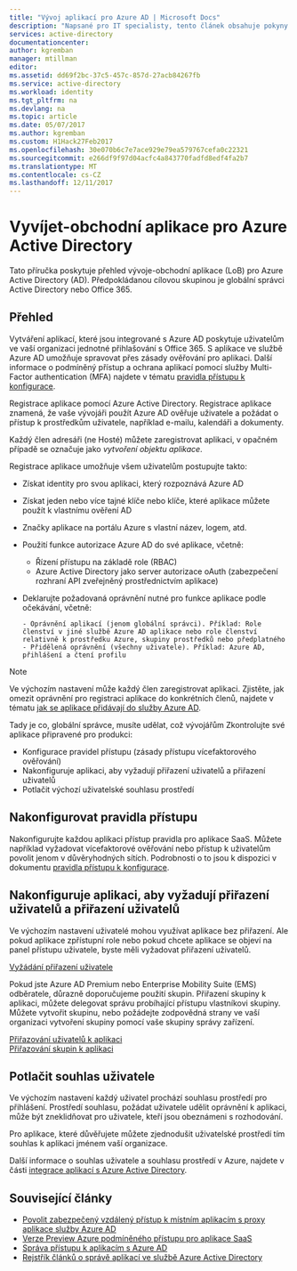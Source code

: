 ```yaml
---
title: "Vývoj aplikací pro Azure AD | Microsoft Docs"
description: "Napsané pro IT specialisty, tento článek obsahuje pokyny k integraci aplikací Azure se službou Active Directory."
services: active-directory
documentationcenter: 
author: kgremban
manager: mtillman
editor: 
ms.assetid: dd69f2bc-37c5-457c-857d-27acb84267fb
ms.service: active-directory
ms.workload: identity
ms.tgt_pltfrm: na
ms.devlang: na
ms.topic: article
ms.date: 05/07/2017
ms.author: kgremban
ms.custom: H1Hack27Feb2017
ms.openlocfilehash: 30e070b6c7e7ace929e79ea579767cefa0c22321
ms.sourcegitcommit: e266df9f97d04acfc4a843770fadfd8edf4fa2b7
ms.translationtype: MT
ms.contentlocale: cs-CZ
ms.lasthandoff: 12/11/2017
---
```

# <a name="develop-line-of-business-apps-for-azure-active-directory"></a>Vyvíjet-obchodní aplikace pro Azure Active Directory
Tato příručka poskytuje přehled vývoje-obchodní aplikace (LoB) pro Azure Active Directory (AD). Předpokládanou cílovou skupinou je globální správci Active Directory nebo Office 365.

## <a name="overview"></a>Přehled
Vytváření aplikací, které jsou integrované s Azure AD poskytuje uživatelům ve vaší organizaci jednotné přihlašování s Office 365. S aplikace ve službě Azure AD umožňuje spravovat přes zásady ověřování pro aplikaci. Další informace o podmíněný přístup a ochrana aplikací pomocí služby Multi-Factor authentication (MFA) najdete v tématu [pravidla přístupu k konfigurace](active-directory-conditional-access-azure-portal-get-started.md).

Registrace aplikace pomocí Azure Active Directory. Registrace aplikace znamená, že vaše vývojáři použít Azure AD ověřuje uživatele a požádat o přístup k prostředkům uživatele, například e-mailu, kalendáři a dokumenty.

Každý člen adresáři (ne Hosté) můžete zaregistrovat aplikaci, v opačném případě se označuje jako *vytvoření objektu aplikace*.

Registrace aplikace umožňuje všem uživatelům postupujte takto:

* Získat identity pro svou aplikaci, který rozpoznává Azure AD
* Získat jeden nebo více tajné klíče nebo klíče, které aplikace můžete použít k vlastnímu ověření AD
* Značky aplikace na portálu Azure s vlastní název, logem, atd.
* Použití funkce autorizace Azure AD do své aplikace, včetně:

  * Řízení přístupu na základě role (RBAC)
  * Azure Active Directory jako server autorizace oAuth (zabezpečení rozhraní API zveřejněný prostřednictvím aplikace)
* Deklarujte požadovaná oprávnění nutné pro funkce aplikace podle očekávání, včetně:

      - Oprávnění aplikací (jenom globální správci). Příklad: Role členství v jiné službě Azure AD aplikace nebo role členství relativně k prostředku Azure, skupiny prostředků nebo předplatného
      - Přidělená oprávnění (všechny uživatele). Příklad: Azure AD, přihlášení a čtení profilu

> [!NOTE]
> Ve výchozím nastavení může každý člen zaregistrovat aplikaci. Zjistěte, jak omezit oprávnění pro registraci aplikace do konkrétních členů, najdete v tématu [jak se aplikace přidávají do služby Azure AD](develop/active-directory-how-applications-are-added.md#who-has-permission-to-add-applications-to-my-azure-ad-instance).
>
>

Tady je co, globální správce, musíte udělat, což vývojářům Zkontrolujte své aplikace připravené pro produkci:

* Konfigurace pravidel přístupu (zásady přístupu vícefaktorového ověřování)
* Nakonfiguruje aplikaci, aby vyžadují přiřazení uživatelů a přiřazení uživatelů
* Potlačit výchozí uživatelské souhlasu prostředí

## <a name="configure-access-rules"></a>Nakonfigurovat pravidla přístupu
Nakonfigurujte každou aplikaci přístup pravidla pro aplikace SaaS. Můžete například vyžadovat vícefaktorové ověřování nebo přístup k uživatelům povolit jenom v důvěryhodných sítích. Podrobnosti o to jsou k dispozici v dokumentu [pravidla přístupu k konfigurace](active-directory-conditional-access-azure-portal-get-started.md).

## <a name="configure-the-app-to-require-user-assignment-and-assign-users"></a>Nakonfiguruje aplikaci, aby vyžadují přiřazení uživatelů a přiřazení uživatelů
Ve výchozím nastavení uživatelé mohou využívat aplikace bez přiřazení. Ale pokud aplikace zpřístupní role nebo pokud chcete aplikace se objeví na panel přístupu uživatele, byste měli vyžadovat přiřazení uživatelů.

[Vyžádání přiřazení uživatele](active-directory-applications-guiding-developers-requiring-user-assignment.md)

Pokud jste Azure AD Premium nebo Enterprise Mobility Suite (EMS) odběratele, důrazně doporučujeme použití skupin. Přiřazení skupiny k aplikaci, můžete delegovat správu probíhající přístupu vlastníkovi skupiny. Můžete vytvořit skupinu, nebo požádejte zodpovědná strany ve vaší organizaci vytvoření skupiny pomocí vaše skupiny správy zařízení.

[Přiřazování uživatelů k aplikaci](active-directory-applications-guiding-developers-assigning-users.md)  
[Přiřazování skupin k aplikaci](active-directory-applications-guiding-developers-assigning-groups.md)

## <a name="suppress-user-consent"></a>Potlačit souhlas uživatele
Ve výchozím nastavení každý uživatel prochází souhlasu prostředí pro přihlášení. Prostředí souhlasu, požádat uživatele udělit oprávnění k aplikaci, může být zneklidňovat pro uživatele, kteří jsou obeznámeni s rozhodování.

Pro aplikace, které důvěřujete můžete zjednodušit uživatelské prostředí tím souhlas k aplikaci jménem vaší organizace.

Další informace o souhlas uživatele a souhlasu prostředí v Azure, najdete v části [integrace aplikací s Azure Active Directory](active-directory-integrating-applications.md).

## <a name="related-articles"></a>Související články
* [Povolit zabezpečený vzdálený přístup k místním aplikacím s proxy aplikace služby Azure AD](active-directory-application-proxy-get-started.md)
* [Verze Preview Azure podmíněného přístupu pro aplikace SaaS](active-directory-conditional-access-azure-portal-get-started.md)
* [Správa přístupu k aplikacím s Azure AD](active-directory-managing-access-to-apps.md)
* [Rejstřík článků o správě aplikací ve službě Azure Active Directory](active-directory-apps-index.md)
